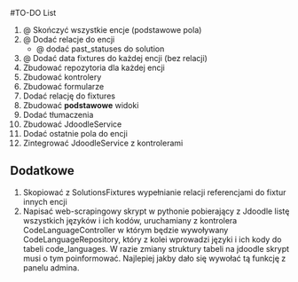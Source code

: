 #TO-DO List

1. @ Skończyć wszystkie encje (podstawowe pola)
2. @ Dodać relacje do encji
   * @ dodać past_statuses do solution 
3. @ Dodać data fixtures do każdej encji (bez relacji)
4. Zbudować repozytoria dla każdej encji
5. Zbudować kontrolery
6. Zbudować formularze
7. Dodać relację do fixtures 
8. Zbudować __podstawowe__ widoki
9. Dodać tłumaczenia
10. Zbudować JdoodleService
11. Dodać ostatnie pola do encji
12. Zintegrować JdoodleService z kontrolerami

## Dodatkowe
1. Skopiować z SolutionsFixtures wypełnianie relacji referencjami do fixtur innych encji
2. Napisać web-scrapingowy skrypt w pythonie pobierający z Jdoodle
listę wszystkich języków i ich kodów, uruchamiany z kontrolera CodeLanguageController
w którym będzie wywoływany CodeLanguageRepository, który z kolei wprowadzi
języki i ich kody do tabeli code_languages. W razie zmiany struktury tabeli na
jdoodle skrypt musi o tym poinformować. Najlepiej jakby dało się wywołać tą 
funkcję z panelu admina.
   
